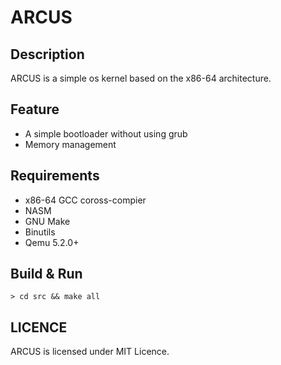 # ARCUS
## Description
ARCUS is a simple os kernel based on the x86-64 architecture.

## Feature
- A simple bootloader without using grub
- Memory management

## Requirements
- x86-64 GCC coross-compier
- NASM
- GNU Make
- Binutils
- Qemu 5.2.0+

## Build & Run
```
> cd src && make all
```
## LICENCE
ARCUS is licensed under MIT Licence.
